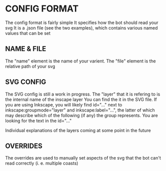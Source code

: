 # CONFIG FORMAT
The config format is fairly simple
It specifies how the bot should read your svg
It is a .json file (see the two examples), which contains various named values that can be set

## NAME & FILE
The "name" element is the name of your varient.
The "file" element is the relative path of your svg


## SVG CONFIG
The SVG config is still a work in progress.
The "layer" that it is refering to is the internal name of the inscape layer
You can find the it in the SVG file. If you are using Inkscape, you will likely find id="..." next to
inkscape:groupmode="layer" and inkscape:label="...", the latter of which may describe which of the following (if any)
the group represents. You are looking for the text in the id="..."

Individual explanations of the layers coming at some point in the future


## OVERRIDES
The overrides are used to manually set aspects of the svg that the bot can't read correctly (i. e. multiple coasts)
